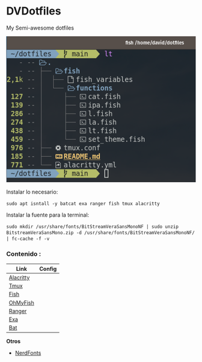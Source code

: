 # DVDotfiles
My Semi-awesome dotfiles

![Ejemplo](/images/fish_example.png)


Instalar lo necesario:
```
sudo apt isntall -y batcat exa ranger fish tmux alacritty 
```

Instalar la fuente para la terminal:
``` 
sudo mkdir /usr/share/fonts/BitStreamVeraSansMonoNF | sudo unzip BitstreamVeraSansMono.zip -d /usr/share/fonts/BitStreamVeraSansMonoNF/ | fc-cache -f -v 
```


### Contenido :

| Link | Config | 
| - | - |
|[Alacritty](https://alacritty.org/)|| |
|[Tmux](https://github.com/tmux/tmux/wiki)| | |
|[Fish](https://fishshell.com/)| | |
|[OhMyFish](https://github.com/oh-my-fish/oh-my-fish)| | |
|[Ranger](https://github.com/ranger/ranger)| | |
|[Exa](https://the.exa.website/)| | |
|[Bat](https://github.com/sharkdp/bat)| | |
    
**Otros**
  + [NerdFonts](https://www.nerdfonts.com/font-downloads)
